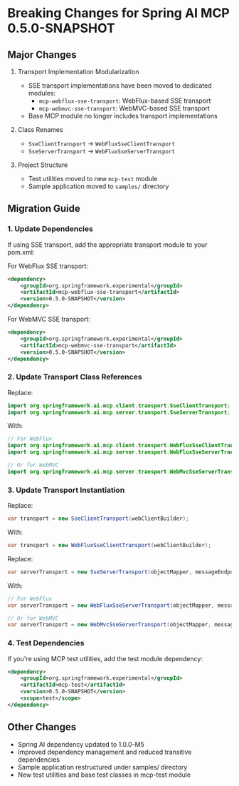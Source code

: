 # Breaking Changes for Spring AI MCP 0.5.0-SNAPSHOT

## Major Changes

1. Transport Implementation Modularization
   - SSE transport implementations have been moved to dedicated modules:
     - `mcp-webflux-sse-transport`: WebFlux-based SSE transport
     - `mcp-webmvc-sse-transport`: WebMVC-based SSE transport
   - Base MCP module no longer includes transport implementations

2. Class Renames
   - `SseClientTransport` → `WebFluxSseClientTransport`
   - `SseServerTransport` → `WebFluxSseServerTransport`

3. Project Structure
   - Test utilities moved to new `mcp-test` module
   - Sample application moved to `samples/` directory

## Migration Guide

### 1. Update Dependencies

If using SSE transport, add the appropriate transport module to your pom.xml:

For WebFlux SSE transport:
```xml
<dependency>
    <groupId>org.springframework.experimental</groupId>
    <artifactId>mcp-webflux-sse-transport</artifactId>
    <version>0.5.0-SNAPSHOT</version>
</dependency>
```

For WebMVC SSE transport:
```xml
<dependency>
    <groupId>org.springframework.experimental</groupId>
    <artifactId>mcp-webmvc-sse-transport</artifactId>
    <version>0.5.0-SNAPSHOT</version>
</dependency>
```

### 2. Update Transport Class References

Replace:
```java
import org.springframework.ai.mcp.client.transport.SseClientTransport;
import org.springframework.ai.mcp.server.transport.SseServerTransport;
```

With:
```java
// For WebFlux
import org.springframework.ai.mcp.client.transport.WebFluxSseClientTransport;
import org.springframework.ai.mcp.server.transport.WebFluxSseServerTransport;

// Or for WebMVC
import org.springframework.ai.mcp.server.transport.WebMvcSseServerTransport;
```

### 3. Update Transport Instantiation

Replace:
```java
var transport = new SseClientTransport(webClientBuilder);
```

With:
```java
var transport = new WebFluxSseClientTransport(webClientBuilder);
```

Replace:
```java
var serverTransport = new SseServerTransport(objectMapper, messageEndpoint);
```

With:
```java
// For WebFlux
var serverTransport = new WebFluxSseServerTransport(objectMapper, messageEndpoint);

// Or for WebMVC
var serverTransport = new WebMvcSseServerTransport(objectMapper, messageEndpoint);
```

### 4. Test Dependencies

If you're using MCP test utilities, add the test module dependency:

```xml
<dependency>
    <groupId>org.springframework.experimental</groupId>
    <artifactId>mcp-test</artifactId>
    <version>0.5.0-SNAPSHOT</version>
    <scope>test</scope>
</dependency>
```

## Other Changes

- Spring AI dependency updated to 1.0.0-M5
- Improved dependency management and reduced transitive dependencies
- Sample application restructured under samples/ directory
- New test utilities and base test classes in mcp-test module
